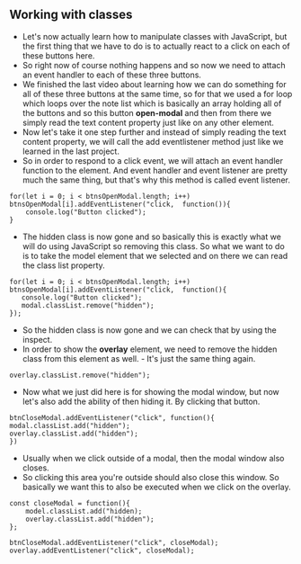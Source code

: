 ## Working with classes

- Let's now actually learn how to manipulate classes with JavaScript, but the first thing that we have to do is to actually react to a click on each of these buttons here. 
- So right now of course nothing happens and so now we need to attach an event handler to each of these three buttons.
- We finished the last video about learning how we can do something for all of these three buttons at the same time, so for that we used a for loop which loops over the note list which is basically an array holding all of the buttons and so this button **open-modal** and then from there we simply read the text content property just like on any other element.
- Now let's take it one step further and instead of simply reading the text content property, we will call the add eventlistener method just like we learned in the last project.
- So in order to respond to a click event, we will attach an event handler function to the element. And event handler and event listener are pretty much the same thing, but that's why this method is called event listener. 
```
for(let i = 0; i < btnsOpenModal.length; i++)
btnsOpenModal[i].addEventListener("click,  function()){
    console.log("Button clicked");
}
```

- The hidden class is now gone and so basically this is exactly what we will do using JavaScript so removing this class. 
 So what we want to do is to take the model element that we selected and on there we can read the class list property.
 ```
for(let i = 0; i < btnsOpenModal.length; i++)
btnsOpenModal[i].addEventListener("click,  function(){
    console.log("Button clicked");
    modal.classList.remove("hidden");
});
```
 
  - So the hidden class is now gone and we can check that by using the inspect.
  - In order to show the **overlay** element, we need to remove the hidden class from this element as well.  - It's just the same thing again.

  ```
  overlay.classList.remove("hidden");
  ```

- Now what we just did here is for showing the modal window, but now let's also add the ability of then hiding it. By clicking that button. 
```
btnCloseModal.addEventListener("click", function(){
modal.classList.add("hidden");
overlay.classList.add("hidden");
})
```


- Usually when we click outside of a modal, then the modal window also closes.
 - So clicking this area you're outside should also close this window. So basically we want this to also be executed when we click  on the overlay. 
```
const closeModal = function(){
    model.classList.add("hidden);
    overlay.classList.add("hidden");
};

btnCloseModal.addEventListener("click", closeModal);
overlay.addEventListener("click", closeModal);
```

 